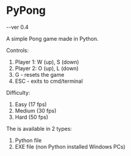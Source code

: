 # PyPong
--ver 0.4

A simple Pong game made in Python.

Controls:
1. Player 1: W (up), S (down)
2. Player 2: O (up), L (down)
3. G - resets the game
4. ESC - exits to cmd/terminal

Difficulty:
1. Easy (17 fps)
2. Medium (30 fps)
3. Hard (50 fps)

The is available in 2 types:
1. Python file
2. EXE file (non Python installed Windows PCs)
